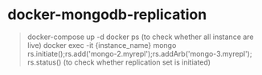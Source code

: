 # docker-mongodb-replication

> docker-compose up -d
> docker ps (to check whether all instance are live)
> docker exec -it {instance_name} mongo
> rs.initiate();rs.add('mongo-2.myrepl');rs.addArb('mongo-3.myrepl');
> rs.status() (to check whether replication set is initiated)
